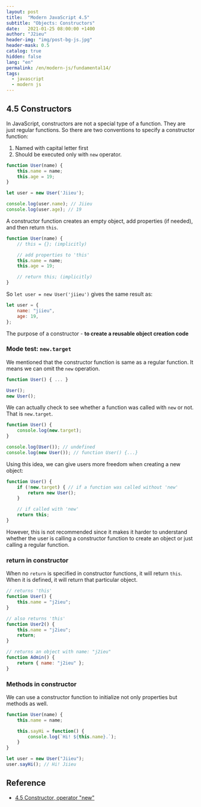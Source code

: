 ```yaml
---
layout: post
title:  "Modern JavaScript 4.5"
subtitle: "Objects: Constructors"
date:   2021-01-25 08:00:00 +1400
author: "J2ieu"
header-img: "img/post-bg-js.jpg"
header-mask: 0.5
catalog: true
hidden: false
lang: "en"
permalink: /en/modern-js/fundamental14/
tags:
  - javascript
  - modern js
---
```


## 4.5 Constructors
In JavaScript, constructors are not a special type of a function. They are just regular functions. So there are two conventions to specify a constructor function:
1. Named with capital letter first
2. Should be executed only with `new` operator.

```js
function User(name) {
    this.name = name;
    this.age = 19;
}

let user = new User('Jiieu');

console.log(user.name); // Jiieu
console.log(user.age); // 19
```

A constructor function creates an empty object, add properties (if needed), and then return `this`. 
```js
function User(name) {
    // this = {}; (implicitly)

    // add properties to 'this'
    this.name = name;
    this.age = 19;

    // return this; (implicitly)
}
```

So `let user = new User('jiieu')` gives the same result as:

```js
let user = {
    name: "jiieu",
    age: 19,
};
```

The purpose of a constructor - **to create a reusable object creation code**

### Mode test: `new.target`
We mentioned that the constructor function is same as a regular function. It means we can omit the `new` operation. 

```js
function User() { ... }

User();
new User();
```

We can actually check to see whether a function was called with `new` or not. That is `new.target`.

```js
function User() { 
    console.log(new.target);
}

console.log(User()); // undefined
console.log(new User()); // function User() {...}
```

Using this idea, we can give users more freedom when creating a new object:
```js
function User() {
    if (!new.target) { // if a function was called without 'new'
        return new User();
    }

    // if called with 'new'
    return this;
}
```

However, this is not recommended since it makes it harder to understand whether the user is calling a constructor function to create an object or just calling a regular function.

### return in constructor
When no `return` is specified in constructor functions, it will return `this`.
When it is defined, it will return that particular object.

```js
// returns 'this'
function User() {
    this.name = "j2ieu";
}

// also returns 'this'
function User2() {
    this.name = "j2ieu";
    return;
}

// returns an object with name: "j2ieu"
function Admin() {
    return { name: "j2ieu" };
}
```

### Methods in constructor
We can use a constructor function to initialize not only properties but methods as well.
```js
function User(name) {
    this.name = name;

    this.sayHi = function() {
        console.log(`Hi! ${this.name}.`);
    }
}

let user = new User("Jiieu");
user.sayHi(); // Hi! Jiieu
```

## Reference
- [4.5 Constructor, operator "new"](https://javascript.info/constructor-new)